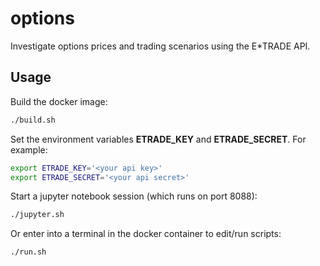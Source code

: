 # options

Investigate options prices and trading scenarios using the E*TRADE API.

## Usage

Build the docker image:

```bash
./build.sh
```

Set the environment variables **ETRADE_KEY** and **ETRADE_SECRET**. For example:

```bash
export ETRADE_KEY='<your api key>'
export ETRADE_SECRET='<your api secret>'
```

Start a jupyter notebook session (which runs on port 8088):

```bash
./jupyter.sh
```

Or enter into a terminal in the docker container to edit/run scripts:

```bash
./run.sh
```
